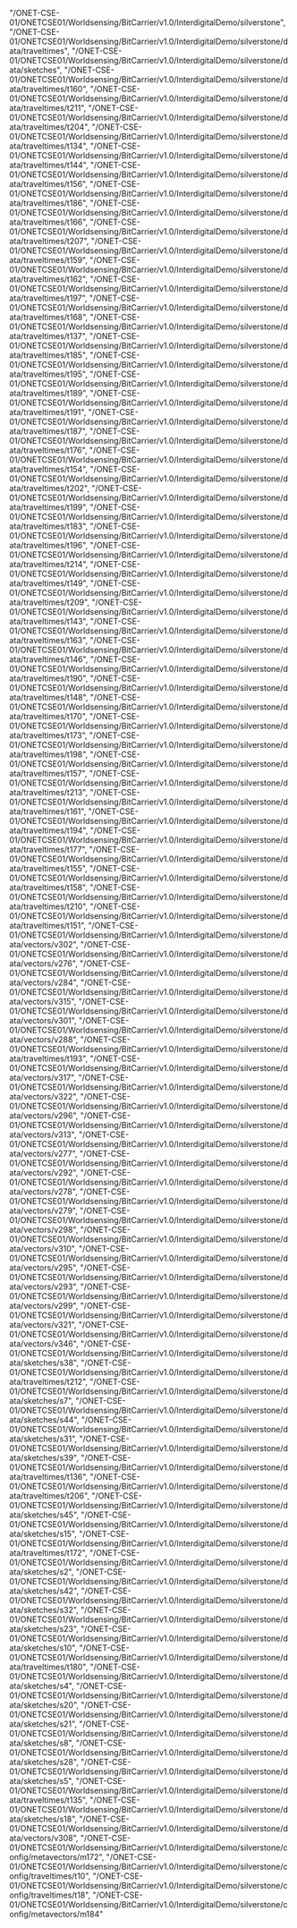 "/ONET-CSE-01/ONETCSE01/Worldsensing/BitCarrier/v1.0/InterdigitalDemo/silverstone",
"/ONET-CSE-01/ONETCSE01/Worldsensing/BitCarrier/v1.0/InterdigitalDemo/silverstone/data/traveltimes",
"/ONET-CSE-01/ONETCSE01/Worldsensing/BitCarrier/v1.0/InterdigitalDemo/silverstone/data/sketches",
"/ONET-CSE-01/ONETCSE01/Worldsensing/BitCarrier/v1.0/InterdigitalDemo/silverstone/data/traveltimes/t160",
"/ONET-CSE-01/ONETCSE01/Worldsensing/BitCarrier/v1.0/InterdigitalDemo/silverstone/data/traveltimes/t211",
"/ONET-CSE-01/ONETCSE01/Worldsensing/BitCarrier/v1.0/InterdigitalDemo/silverstone/data/traveltimes/t204",
"/ONET-CSE-01/ONETCSE01/Worldsensing/BitCarrier/v1.0/InterdigitalDemo/silverstone/data/traveltimes/t134",
"/ONET-CSE-01/ONETCSE01/Worldsensing/BitCarrier/v1.0/InterdigitalDemo/silverstone/data/traveltimes/t144",
"/ONET-CSE-01/ONETCSE01/Worldsensing/BitCarrier/v1.0/InterdigitalDemo/silverstone/data/traveltimes/t156",
"/ONET-CSE-01/ONETCSE01/Worldsensing/BitCarrier/v1.0/InterdigitalDemo/silverstone/data/traveltimes/t186",
"/ONET-CSE-01/ONETCSE01/Worldsensing/BitCarrier/v1.0/InterdigitalDemo/silverstone/data/traveltimes/t166",
"/ONET-CSE-01/ONETCSE01/Worldsensing/BitCarrier/v1.0/InterdigitalDemo/silverstone/data/traveltimes/t207",
"/ONET-CSE-01/ONETCSE01/Worldsensing/BitCarrier/v1.0/InterdigitalDemo/silverstone/data/traveltimes/t159",
"/ONET-CSE-01/ONETCSE01/Worldsensing/BitCarrier/v1.0/InterdigitalDemo/silverstone/data/traveltimes/t162",
"/ONET-CSE-01/ONETCSE01/Worldsensing/BitCarrier/v1.0/InterdigitalDemo/silverstone/data/traveltimes/t197",
"/ONET-CSE-01/ONETCSE01/Worldsensing/BitCarrier/v1.0/InterdigitalDemo/silverstone/data/traveltimes/t168",
"/ONET-CSE-01/ONETCSE01/Worldsensing/BitCarrier/v1.0/InterdigitalDemo/silverstone/data/traveltimes/t137",
"/ONET-CSE-01/ONETCSE01/Worldsensing/BitCarrier/v1.0/InterdigitalDemo/silverstone/data/traveltimes/t185",
"/ONET-CSE-01/ONETCSE01/Worldsensing/BitCarrier/v1.0/InterdigitalDemo/silverstone/data/traveltimes/t195",
"/ONET-CSE-01/ONETCSE01/Worldsensing/BitCarrier/v1.0/InterdigitalDemo/silverstone/data/traveltimes/t189",
"/ONET-CSE-01/ONETCSE01/Worldsensing/BitCarrier/v1.0/InterdigitalDemo/silverstone/data/traveltimes/t191",
"/ONET-CSE-01/ONETCSE01/Worldsensing/BitCarrier/v1.0/InterdigitalDemo/silverstone/data/traveltimes/t187",
"/ONET-CSE-01/ONETCSE01/Worldsensing/BitCarrier/v1.0/InterdigitalDemo/silverstone/data/traveltimes/t176",
"/ONET-CSE-01/ONETCSE01/Worldsensing/BitCarrier/v1.0/InterdigitalDemo/silverstone/data/traveltimes/t154",
"/ONET-CSE-01/ONETCSE01/Worldsensing/BitCarrier/v1.0/InterdigitalDemo/silverstone/data/traveltimes/t202",
"/ONET-CSE-01/ONETCSE01/Worldsensing/BitCarrier/v1.0/InterdigitalDemo/silverstone/data/traveltimes/t199",
"/ONET-CSE-01/ONETCSE01/Worldsensing/BitCarrier/v1.0/InterdigitalDemo/silverstone/data/traveltimes/t183",
"/ONET-CSE-01/ONETCSE01/Worldsensing/BitCarrier/v1.0/InterdigitalDemo/silverstone/data/traveltimes/t196",
"/ONET-CSE-01/ONETCSE01/Worldsensing/BitCarrier/v1.0/InterdigitalDemo/silverstone/data/traveltimes/t214",
"/ONET-CSE-01/ONETCSE01/Worldsensing/BitCarrier/v1.0/InterdigitalDemo/silverstone/data/traveltimes/t149",
"/ONET-CSE-01/ONETCSE01/Worldsensing/BitCarrier/v1.0/InterdigitalDemo/silverstone/data/traveltimes/t209",
"/ONET-CSE-01/ONETCSE01/Worldsensing/BitCarrier/v1.0/InterdigitalDemo/silverstone/data/traveltimes/t143",
"/ONET-CSE-01/ONETCSE01/Worldsensing/BitCarrier/v1.0/InterdigitalDemo/silverstone/data/traveltimes/t163",
"/ONET-CSE-01/ONETCSE01/Worldsensing/BitCarrier/v1.0/InterdigitalDemo/silverstone/data/traveltimes/t146",
"/ONET-CSE-01/ONETCSE01/Worldsensing/BitCarrier/v1.0/InterdigitalDemo/silverstone/data/traveltimes/t190",
"/ONET-CSE-01/ONETCSE01/Worldsensing/BitCarrier/v1.0/InterdigitalDemo/silverstone/data/traveltimes/t148",
"/ONET-CSE-01/ONETCSE01/Worldsensing/BitCarrier/v1.0/InterdigitalDemo/silverstone/data/traveltimes/t170",
"/ONET-CSE-01/ONETCSE01/Worldsensing/BitCarrier/v1.0/InterdigitalDemo/silverstone/data/traveltimes/t173",
"/ONET-CSE-01/ONETCSE01/Worldsensing/BitCarrier/v1.0/InterdigitalDemo/silverstone/data/traveltimes/t198",
"/ONET-CSE-01/ONETCSE01/Worldsensing/BitCarrier/v1.0/InterdigitalDemo/silverstone/data/traveltimes/t157",
"/ONET-CSE-01/ONETCSE01/Worldsensing/BitCarrier/v1.0/InterdigitalDemo/silverstone/data/traveltimes/t213",
"/ONET-CSE-01/ONETCSE01/Worldsensing/BitCarrier/v1.0/InterdigitalDemo/silverstone/data/traveltimes/t161",
"/ONET-CSE-01/ONETCSE01/Worldsensing/BitCarrier/v1.0/InterdigitalDemo/silverstone/data/traveltimes/t194",
"/ONET-CSE-01/ONETCSE01/Worldsensing/BitCarrier/v1.0/InterdigitalDemo/silverstone/data/traveltimes/t177",
"/ONET-CSE-01/ONETCSE01/Worldsensing/BitCarrier/v1.0/InterdigitalDemo/silverstone/data/traveltimes/t155",
"/ONET-CSE-01/ONETCSE01/Worldsensing/BitCarrier/v1.0/InterdigitalDemo/silverstone/data/traveltimes/t158",
"/ONET-CSE-01/ONETCSE01/Worldsensing/BitCarrier/v1.0/InterdigitalDemo/silverstone/data/traveltimes/t210",
"/ONET-CSE-01/ONETCSE01/Worldsensing/BitCarrier/v1.0/InterdigitalDemo/silverstone/data/traveltimes/t151",
"/ONET-CSE-01/ONETCSE01/Worldsensing/BitCarrier/v1.0/InterdigitalDemo/silverstone/data/vectors/v302",
"/ONET-CSE-01/ONETCSE01/Worldsensing/BitCarrier/v1.0/InterdigitalDemo/silverstone/data/vectors/v276",
"/ONET-CSE-01/ONETCSE01/Worldsensing/BitCarrier/v1.0/InterdigitalDemo/silverstone/data/vectors/v284",
"/ONET-CSE-01/ONETCSE01/Worldsensing/BitCarrier/v1.0/InterdigitalDemo/silverstone/data/vectors/v315",
"/ONET-CSE-01/ONETCSE01/Worldsensing/BitCarrier/v1.0/InterdigitalDemo/silverstone/data/vectors/v301",
"/ONET-CSE-01/ONETCSE01/Worldsensing/BitCarrier/v1.0/InterdigitalDemo/silverstone/data/vectors/v288",
"/ONET-CSE-01/ONETCSE01/Worldsensing/BitCarrier/v1.0/InterdigitalDemo/silverstone/data/traveltimes/t193",
"/ONET-CSE-01/ONETCSE01/Worldsensing/BitCarrier/v1.0/InterdigitalDemo/silverstone/data/vectors/v317",
"/ONET-CSE-01/ONETCSE01/Worldsensing/BitCarrier/v1.0/InterdigitalDemo/silverstone/data/vectors/v322",
"/ONET-CSE-01/ONETCSE01/Worldsensing/BitCarrier/v1.0/InterdigitalDemo/silverstone/data/vectors/v296",
"/ONET-CSE-01/ONETCSE01/Worldsensing/BitCarrier/v1.0/InterdigitalDemo/silverstone/data/vectors/v313",
"/ONET-CSE-01/ONETCSE01/Worldsensing/BitCarrier/v1.0/InterdigitalDemo/silverstone/data/vectors/v277",
"/ONET-CSE-01/ONETCSE01/Worldsensing/BitCarrier/v1.0/InterdigitalDemo/silverstone/data/vectors/v292",
"/ONET-CSE-01/ONETCSE01/Worldsensing/BitCarrier/v1.0/InterdigitalDemo/silverstone/data/vectors/v278",
"/ONET-CSE-01/ONETCSE01/Worldsensing/BitCarrier/v1.0/InterdigitalDemo/silverstone/data/vectors/v279",
"/ONET-CSE-01/ONETCSE01/Worldsensing/BitCarrier/v1.0/InterdigitalDemo/silverstone/data/vectors/v298",
"/ONET-CSE-01/ONETCSE01/Worldsensing/BitCarrier/v1.0/InterdigitalDemo/silverstone/data/vectors/v310",
"/ONET-CSE-01/ONETCSE01/Worldsensing/BitCarrier/v1.0/InterdigitalDemo/silverstone/data/vectors/v295",
"/ONET-CSE-01/ONETCSE01/Worldsensing/BitCarrier/v1.0/InterdigitalDemo/silverstone/data/vectors/v293",
"/ONET-CSE-01/ONETCSE01/Worldsensing/BitCarrier/v1.0/InterdigitalDemo/silverstone/data/vectors/v299",
"/ONET-CSE-01/ONETCSE01/Worldsensing/BitCarrier/v1.0/InterdigitalDemo/silverstone/data/vectors/v321",
"/ONET-CSE-01/ONETCSE01/Worldsensing/BitCarrier/v1.0/InterdigitalDemo/silverstone/data/vectors/v346",
"/ONET-CSE-01/ONETCSE01/Worldsensing/BitCarrier/v1.0/InterdigitalDemo/silverstone/data/sketches/s38",
"/ONET-CSE-01/ONETCSE01/Worldsensing/BitCarrier/v1.0/InterdigitalDemo/silverstone/data/traveltimes/t212",
"/ONET-CSE-01/ONETCSE01/Worldsensing/BitCarrier/v1.0/InterdigitalDemo/silverstone/data/sketches/s7",
"/ONET-CSE-01/ONETCSE01/Worldsensing/BitCarrier/v1.0/InterdigitalDemo/silverstone/data/sketches/s44",
"/ONET-CSE-01/ONETCSE01/Worldsensing/BitCarrier/v1.0/InterdigitalDemo/silverstone/data/sketches/s31",
"/ONET-CSE-01/ONETCSE01/Worldsensing/BitCarrier/v1.0/InterdigitalDemo/silverstone/data/sketches/s39",
"/ONET-CSE-01/ONETCSE01/Worldsensing/BitCarrier/v1.0/InterdigitalDemo/silverstone/data/traveltimes/t136",
"/ONET-CSE-01/ONETCSE01/Worldsensing/BitCarrier/v1.0/InterdigitalDemo/silverstone/data/traveltimes/t206",
"/ONET-CSE-01/ONETCSE01/Worldsensing/BitCarrier/v1.0/InterdigitalDemo/silverstone/data/sketches/s45",
"/ONET-CSE-01/ONETCSE01/Worldsensing/BitCarrier/v1.0/InterdigitalDemo/silverstone/data/sketches/s15",
"/ONET-CSE-01/ONETCSE01/Worldsensing/BitCarrier/v1.0/InterdigitalDemo/silverstone/data/traveltimes/t172",
"/ONET-CSE-01/ONETCSE01/Worldsensing/BitCarrier/v1.0/InterdigitalDemo/silverstone/data/sketches/s2",
"/ONET-CSE-01/ONETCSE01/Worldsensing/BitCarrier/v1.0/InterdigitalDemo/silverstone/data/sketches/s42",
"/ONET-CSE-01/ONETCSE01/Worldsensing/BitCarrier/v1.0/InterdigitalDemo/silverstone/data/sketches/s32",
"/ONET-CSE-01/ONETCSE01/Worldsensing/BitCarrier/v1.0/InterdigitalDemo/silverstone/data/sketches/s23",
"/ONET-CSE-01/ONETCSE01/Worldsensing/BitCarrier/v1.0/InterdigitalDemo/silverstone/data/sketches/s10",
"/ONET-CSE-01/ONETCSE01/Worldsensing/BitCarrier/v1.0/InterdigitalDemo/silverstone/data/traveltimes/t180",
"/ONET-CSE-01/ONETCSE01/Worldsensing/BitCarrier/v1.0/InterdigitalDemo/silverstone/data/sketches/s4",
"/ONET-CSE-01/ONETCSE01/Worldsensing/BitCarrier/v1.0/InterdigitalDemo/silverstone/data/sketches/s20",
"/ONET-CSE-01/ONETCSE01/Worldsensing/BitCarrier/v1.0/InterdigitalDemo/silverstone/data/sketches/s21",
"/ONET-CSE-01/ONETCSE01/Worldsensing/BitCarrier/v1.0/InterdigitalDemo/silverstone/data/sketches/s8",
"/ONET-CSE-01/ONETCSE01/Worldsensing/BitCarrier/v1.0/InterdigitalDemo/silverstone/data/sketches/s28",
"/ONET-CSE-01/ONETCSE01/Worldsensing/BitCarrier/v1.0/InterdigitalDemo/silverstone/data/sketches/s5",
"/ONET-CSE-01/ONETCSE01/Worldsensing/BitCarrier/v1.0/InterdigitalDemo/silverstone/data/traveltimes/t135",
"/ONET-CSE-01/ONETCSE01/Worldsensing/BitCarrier/v1.0/InterdigitalDemo/silverstone/data/sketches/s18",
"/ONET-CSE-01/ONETCSE01/Worldsensing/BitCarrier/v1.0/InterdigitalDemo/silverstone/data/vectors/v308",
"/ONET-CSE-01/ONETCSE01/Worldsensing/BitCarrier/v1.0/InterdigitalDemo/silverstone/config/metavectors/m172",
"/ONET-CSE-01/ONETCSE01/Worldsensing/BitCarrier/v1.0/InterdigitalDemo/silverstone/config/traveltimes/t10",
"/ONET-CSE-01/ONETCSE01/Worldsensing/BitCarrier/v1.0/InterdigitalDemo/silverstone/config/traveltimes/t18",
"/ONET-CSE-01/ONETCSE01/Worldsensing/BitCarrier/v1.0/InterdigitalDemo/silverstone/config/metavectors/m184"
